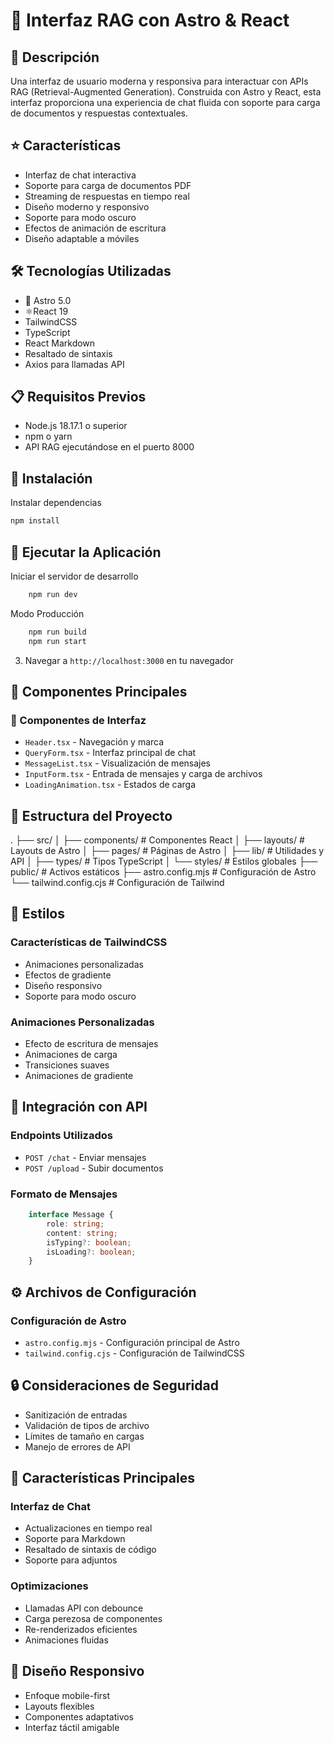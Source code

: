 # 🎨 Interfaz RAG con Astro & React

## 📝 Descripción

Una interfaz de usuario moderna y responsiva para interactuar con APIs RAG (Retrieval-Augmented Generation). Construida con Astro y React, esta interfaz proporciona una experiencia de chat fluida con soporte para carga de documentos y respuestas contextuales.

## ⭐ Características

- Interfaz de chat interactiva
- Soporte para carga de documentos PDF
- Streaming de respuestas en tiempo real
- Diseño moderno y responsivo
- Soporte para modo oscuro
- Efectos de animación de escritura
- Diseño adaptable a móviles

## 🛠️ Tecnologías Utilizadas

- 🚀 Astro 5.0
- ⚛React 19
- TailwindCSS
- TypeScript
- React Markdown
- Resaltado de sintaxis
- Axios para llamadas API

## 📋 Requisitos Previos

- Node.js 18.17.1 o superior
- npm o yarn
- API RAG ejecutándose en el puerto 8000

## 🔧 Instalación

Instalar dependencias

```bash
npm install
```

## 🚀 Ejecutar la Aplicación

Iniciar el servidor de desarrollo

```bash
    npm run dev
```

Modo Producción

```bash
    npm run build
    npm run start
```

3. Navegar a `http://localhost:3000` en tu navegador


## 🎯 Componentes Principales

### 📱 Componentes de Interfaz

- `Header.tsx` - Navegación y marca
- `QueryForm.tsx` - Interfaz principal de chat
- `MessageList.tsx` - Visualización de mensajes
- `InputForm.tsx` - Entrada de mensajes y carga de archivos
- `LoadingAnimation.tsx` - Estados de carga

## 📁 Estructura del Proyecto

.
├── src/
│ ├── components/ # Componentes React
│ ├── layouts/ # Layouts de Astro
│ ├── pages/ # Páginas de Astro
│ ├── lib/ # Utilidades y API
│ ├── types/ # Tipos TypeScript
│ └── styles/ # Estilos globales
├── public/ # Activos estáticos
├── astro.config.mjs # Configuración de Astro
└── tailwind.config.cjs # Configuración de Tailwind

## 🎨 Estilos

### Características de TailwindCSS

- Animaciones personalizadas
- Efectos de gradiente
- Diseño responsivo
- Soporte para modo oscuro

### Animaciones Personalizadas

- Efecto de escritura de mensajes
- Animaciones de carga
- Transiciones suaves
- Animaciones de gradiente

## 🔌 Integración con API

### Endpoints Utilizados

- `POST /chat` - Enviar mensajes
- `POST /upload` - Subir documentos

### Formato de Mensajes


```typescript
    interface Message {
        role: string;
        content: string;
        isTyping?: boolean;
        isLoading?: boolean;
    }
```

## ⚙️ Archivos de Configuración

### Configuración de Astro

- `astro.config.mjs` - Configuración principal de Astro
- `tailwind.config.cjs` - Configuración de TailwindCSS

## 🔒 Consideraciones de Seguridad

- Sanitización de entradas
- Validación de tipos de archivo
- Límites de tamaño en cargas
- Manejo de errores de API

## 🎯 Características Principales

### Interfaz de Chat

- Actualizaciones en tiempo real
- Soporte para Markdown
- Resaltado de sintaxis de código
- Soporte para adjuntos

### Optimizaciones

- Llamadas API con debounce
- Carga perezosa de componentes
- Re-renderizados eficientes
- Animaciones fluidas

## 📱 Diseño Responsivo

- Enfoque mobile-first
- Layouts flexibles
- Componentes adaptativos
- Interfaz táctil amigable

